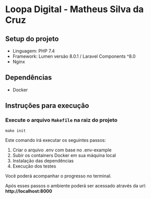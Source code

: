 # Loopa Digital - Matheus Silva da Cruz

## Setup do projeto

-   Linguagem: PHP 7.4
-   Framework: Lumen versão 8.0.1 / Laravel Components ^8.0
-   Nginx

## Dependências

-   Docker

## Instruções para execução

### Execute o arquivo `Makefile` na raiz do projeto

`make init`

Este comando irá executar os seguintes passos:

1. Criar o arquivo .env com base no .env-example
2. Subir os containers Docker em sua máquina local
3. Instalação das dependências
4. Execução dos testes

Você poderá acompanhar o progresso no terminal.

Após esses passos o ambiente poderá ser acessado através da url: **http://localhost:8000**
